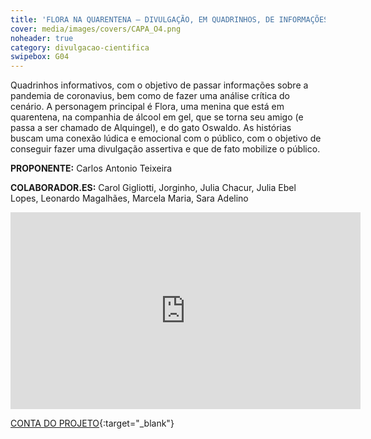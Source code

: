 ```yaml
---
title: 'FLORA NA QUARENTENA – DIVULGAÇÃO, EM QUADRINHOS, DE INFORMAÇÕES SOBRE A COVID-19' 
cover: media/images/covers/CAPA_O4.png
noheader: true
category: divulgacao-cientifica
swipebox: G04
---
```

  
Quadrinhos informativos, com o objetivo de passar informações sobre a pandemia de coronavius, bem como de fazer uma análise crítica do cenário. A personagem principal é Flora, uma menina que está em quarentena, na companhia de álcool em gel, que se torna seu amigo (e passa a ser chamado de Alquingel), e do gato Oswaldo. As histórias buscam uma conexão lúdica e emocional com o público, com o objetivo de conseguir fazer uma divulgação assertiva e que de fato mobilize o público.

**PROPONENTE:**
Carlos Antonio Teixeira


**COLABORADOR.ES:**
Carol Gigliotti, Jorginho, Julia Chacur, Julia Ebel Lopes, Leonardo Magalhães, Marcela Maria, Sara Adelino


<div class="video-wrapper video-wrapper-16x9">
<iframe width="560" height="315" src="https://www.youtube.com/embed/Y4P3NslwlWE" frameborder="0" allow="accelerometer; autoplay; encrypted-media; gyroscope; picture-in-picture" allowfullscreen></iframe>
</div>


[CONTA DO PROJETO](https://tapas.io/floranaquarentena){:target="_blank"}